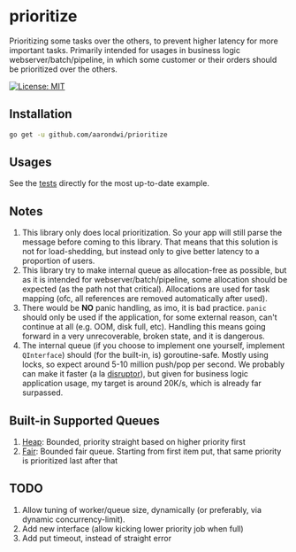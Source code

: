 # prioritize

Prioritizing some tasks over the others, to prevent higher latency for more important tasks.
Primarily intended for usages in business logic webserver/batch/pipeline, in which some customer
or their orders should be prioritized over the others.

[![License: MIT](https://img.shields.io/badge/License-MIT-yellow.svg)](https://opensource.org/licenses/MIT)

Installation
-------------------------

```bash
go get -u github.com/aarondwi/prioritize
```

Usages
-------------------------

See the [tests](https://github.com/aarondwi/prioritize/blob/main/engine_test.go) directly for the most up-to-date example.

Notes
-------------------------

1. This library only does local prioritization. So your app will still parse the message before coming to this library. That means that this solution is not for load-shedding, but instead only to give better latency to a proportion of users.
2. This library try to make internal queue as allocation-free as possible, but as it is intended for webserver/batch/pipeline, some allocation should be expected (as the path not that critical). Allocations are used for task mapping (ofc, all references are removed automatically after used).
3. There would be **NO** panic handling, as imo, it is bad practice. `panic` should only be used if the application, for some external reason, can't continue at all (e.g. OOM, disk full, etc). Handling this means going forward in a very unrecoverable, broken state, and it is dangerous.
4. The internal queue (if you choose to implement one yourself, implement `QInterface`) should (for the built-in, is) goroutine-safe. Mostly using locks, so expect around 5-10 million push/pop per second. We probably can make it faster (a la [disruptor](https://lmax-exchange.github.io/disruptor/)), but given for business logic application usage, my target is around 20K/s, which is already far surpassed.

Built-in Supported Queues
-------------------------

1. [Heap](https://github.com/aarondwi/prioritize/tree/main/heap): Bounded, priority straight based on higher priority first
2. [Fair](https://github.com/aarondwi/prioritize/tree/main/fair): Bounded fair queue. Starting from first item put, that same priority is prioritized last after that

TODO
-------------------------

1. Allow tuning of worker/queue size, dynamically (or preferably, via dynamic concurrency-limit).
2. Add new interface (allow kicking lower priority job when full)
3. Add put timeout, instead of straight error
